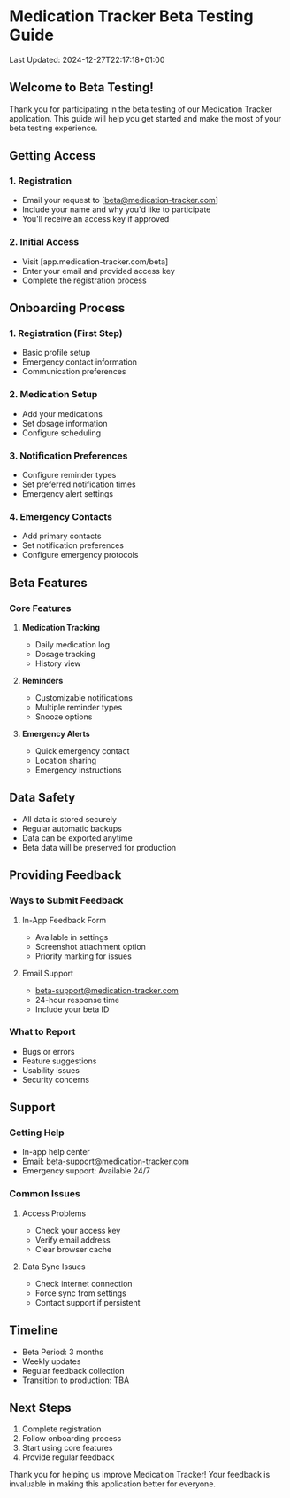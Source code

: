 # Medication Tracker Beta Testing Guide
Last Updated: 2024-12-27T22:17:18+01:00

## Welcome to Beta Testing!
Thank you for participating in the beta testing of our Medication Tracker application. This guide will help you get started and make the most of your beta testing experience.

## Getting Access

### 1. Registration
- Email your request to [beta@medication-tracker.com]
- Include your name and why you'd like to participate
- You'll receive an access key if approved

### 2. Initial Access
- Visit [app.medication-tracker.com/beta]
- Enter your email and provided access key
- Complete the registration process

## Onboarding Process

### 1. Registration (First Step)
- Basic profile setup
- Emergency contact information
- Communication preferences

### 2. Medication Setup
- Add your medications
- Set dosage information
- Configure scheduling

### 3. Notification Preferences
- Configure reminder types
- Set preferred notification times
- Emergency alert settings

### 4. Emergency Contacts
- Add primary contacts
- Set notification preferences
- Configure emergency protocols

## Beta Features

### Core Features
1. **Medication Tracking**
   - Daily medication log
   - Dosage tracking
   - History view

2. **Reminders**
   - Customizable notifications
   - Multiple reminder types
   - Snooze options

3. **Emergency Alerts**
   - Quick emergency contact
   - Location sharing
   - Emergency instructions

## Data Safety
- All data is stored securely
- Regular automatic backups
- Data can be exported anytime
- Beta data will be preserved for production

## Providing Feedback

### Ways to Submit Feedback
1. In-App Feedback Form
   - Available in settings
   - Screenshot attachment option
   - Priority marking for issues

2. Email Support
   - beta-support@medication-tracker.com
   - 24-hour response time
   - Include your beta ID

### What to Report
- Bugs or errors
- Feature suggestions
- Usability issues
- Security concerns

## Support

### Getting Help
- In-app help center
- Email: beta-support@medication-tracker.com
- Emergency support: Available 24/7

### Common Issues
1. Access Problems
   - Check your access key
   - Verify email address
   - Clear browser cache

2. Data Sync Issues
   - Check internet connection
   - Force sync from settings
   - Contact support if persistent

## Timeline
- Beta Period: 3 months
- Weekly updates
- Regular feedback collection
- Transition to production: TBA

## Next Steps
1. Complete registration
2. Follow onboarding process
3. Start using core features
4. Provide regular feedback

Thank you for helping us improve Medication Tracker! Your feedback is invaluable in making this application better for everyone.
